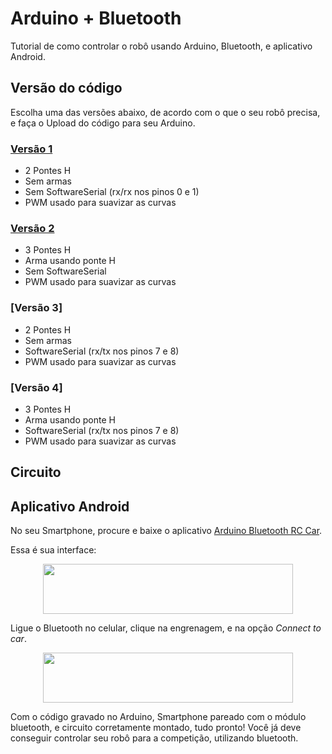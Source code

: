 # Arduino + Bluetooth

Tutorial de como controlar o robô usando Arduino, Bluetooth, e aplicativo Android.

## Versão do código

Escolha uma das versões abaixo, de acordo com o que o seu robô precisa, e faça o Upload do código para seu Arduino.

### [Versão 1](/ver01/ver01.ino)
- 2 Pontes H
- Sem armas
- Sem SoftwareSerial (rx/rx nos pinos 0 e 1)
- PWM usado para suavizar as curvas

### [Versão 2](/ver02/ver02.ino)
- 3 Pontes H
- Arma usando ponte H
- Sem SoftwareSerial
- PWM usado para suavizar as curvas

### [Versão 3]
- 2 Pontes H
- Sem armas
- SoftwareSerial (rx/tx nos pinos 7 e 8)
- PWM usado para suavizar as curvas

### [Versão 4]
- 3 Pontes H
- Arma usando ponte H
- SoftwareSerial (rx/tx nos pinos 7 e 8)
- PWM usado para suavizar as curvas

## Circuito

## Aplicativo Android

No seu Smartphone, procure e baixe o aplicativo [Arduino Bluetooth RC Car](https://play.google.com/store/apps/details?id=braulio.calle.bluetoothRCcontroller).

Essa é sua interface:
<p align="center">
  <img src="" width="400" height="80"/>
</p>

Ligue o Bluetooth no celular, clique na engrenagem, e na opção *Connect to car*. 
<p align="center">
  <img src="" width="400" height="80"/>
</p>

Com o código gravado no Arduino, Smartphone pareado com o módulo bluetooth, e circuito corretamente montado, tudo pronto! Você já deve conseguir controlar seu robô para a competição, utilizando bluetooth.
